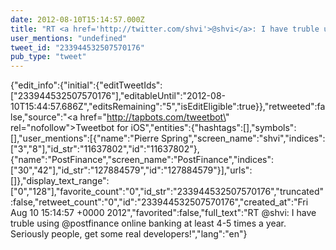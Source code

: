 ```yaml
---
date: 2012-08-10T15:14:57.000Z
title: "RT <a href='http://twitter.com/shvi'>@shvi</a>: I have truble using <a href='http://twitter.com/postfinance'>@postfinance</a> online banking at least 4-5 times a year. Seriously people, get some real developers!″"
user_mentions: "undefined"
tweet_id: "233944532507570176"
pub_type: "tweet"
---
```

{"edit_info":{"initial":{"editTweetIds":["233944532507570176"],"editableUntil":"2012-08-10T15:44:57.686Z","editsRemaining":"5","isEditEligible":true}},"retweeted":false,"source":"<a href=\"http://tapbots.com/tweetbot\" rel=\"nofollow\">Tweetbot for iOS</a>","entities":{"hashtags":[],"symbols":[],"user_mentions":[{"name":"Pierre Spring","screen_name":"shvi","indices":["3","8"],"id_str":"11637802","id":"11637802"},{"name":"PostFinance","screen_name":"PostFinance","indices":["30","42"],"id_str":"127884579","id":"127884579"}],"urls":[]},"display_text_range":["0","128"],"favorite_count":"0","id_str":"233944532507570176","truncated":false,"retweet_count":"0","id":"233944532507570176","created_at":"Fri Aug 10 15:14:57 +0000 2012","favorited":false,"full_text":"RT @shvi: I have truble using @postfinance online banking at least 4-5 times a year. Seriously people, get some real developers!","lang":"en"}
